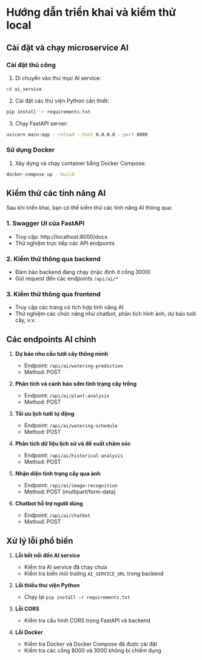 # Hướng dẫn triển khai và kiểm thử local

## Cài đặt và chạy microservice AI

### Cài đặt thủ công

1. Di chuyển vào thư mục AI service:
```bash
cd ai_service
```

2. Cài đặt các thư viện Python cần thiết:
```bash
pip install -r requirements.txt
```

3. Chạy FastAPI server:
```bash
uvicorn main:app --reload --host 0.0.0.0 --port 8000
```

### Sử dụng Docker

1. Xây dựng và chạy container bằng Docker Compose:
```bash
docker-compose up --build
```

## Kiểm thử các tính năng AI

Sau khi triển khai, bạn có thể kiểm thử các tính năng AI thông qua:

### 1. Swagger UI của FastAPI

- Truy cập: http://localhost:8000/docs
- Thử nghiệm trực tiếp các API endpoints

### 2. Kiểm thử thông qua backend

- Đảm bảo backend đang chạy (mặc định ở cổng 3000)
- Gửi request đến các endpoints `/api/ai/*`

### 3. Kiểm thử thông qua frontend

- Truy cập các trang có tích hợp tính năng AI
- Thử nghiệm các chức năng như chatbot, phân tích hình ảnh, dự báo tưới cây, v.v.

## Các endpoints AI chính

1. **Dự báo nhu cầu tưới cây thông minh**
   - Endpoint: `/api/ai/watering-prediction`
   - Method: POST

2. **Phân tích và cảnh báo sớm tình trạng cây trồng**
   - Endpoint: `/api/ai/plant-analysis`
   - Method: POST

3. **Tối ưu lịch tưới tự động**
   - Endpoint: `/api/ai/watering-schedule`
   - Method: POST

4. **Phân tích dữ liệu lịch sử và đề xuất chăm sóc**
   - Endpoint: `/api/ai/historical-analysis`
   - Method: POST

5. **Nhận diện tình trạng cây qua ảnh**
   - Endpoint: `/api/ai/image-recognition`
   - Method: POST (multipart/form-data)

6. **Chatbot hỗ trợ người dùng**
   - Endpoint: `/api/ai/chatbot`
   - Method: POST

## Xử lý lỗi phổ biến

1. **Lỗi kết nối đến AI service**
   - Kiểm tra AI service đã chạy chưa
   - Kiểm tra biến môi trường `AI_SERVICE_URL` trong backend

2. **Lỗi thiếu thư viện Python**
   - Chạy lại `pip install -r requirements.txt`

3. **Lỗi CORS**
   - Kiểm tra cấu hình CORS trong FastAPI và backend

4. **Lỗi Docker**
   - Kiểm tra Docker và Docker Compose đã được cài đặt
   - Kiểm tra các cổng 8000 và 3000 không bị chiếm dụng